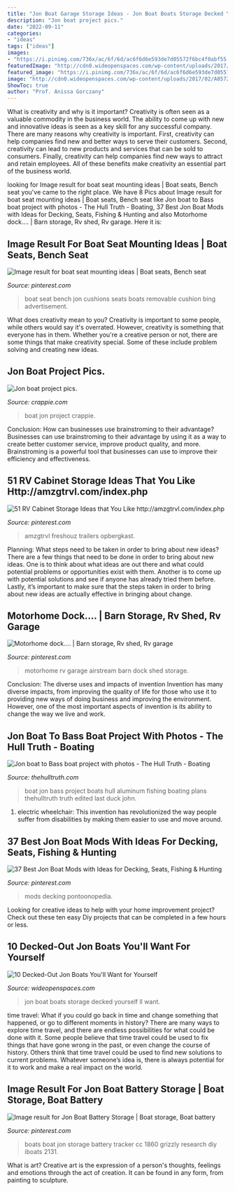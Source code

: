 ```yaml
---
title: "Jon Boat Garage Storage Ideas - Jon Boat Boats Storage Decked Yourself Ll Want"
description: "Jon boat project pics."
date: "2022-09-11"
categories:
- "ideas"
tags: ["ideas"]
images:
- "https://i.pinimg.com/736x/ac/6f/6d/ac6f6d6e593de7d05572f6bc4f0abf55.jpg"
featuredImage: "http://cdn0.wideopenspaces.com/wp-content/uploads/2017/02/A0572D48-5639-42B9-82D0-876907B410C1-11189-00000DF40D19D3FA.jpg"
featured_image: "https://i.pinimg.com/736x/ac/6f/6d/ac6f6d6e593de7d05572f6bc4f0abf55.jpg"
image: "http://cdn0.wideopenspaces.com/wp-content/uploads/2017/02/A0572D48-5639-42B9-82D0-876907B410C1-11189-00000DF40D19D3FA.jpg"
ShowToc: true
author: "Prof. Anissa Gorczany"
---
```



What is creativity and why is it important?
Creativity is often seen as a valuable commodity in the business world. The ability to come up with new and innovative ideas is seen as a key skill for any successful company. There are many reasons why creativity is important. First, creativity can help companies find new and better ways to serve their customers. Second, creativity can lead to new products and services that can be sold to consumers. Finally, creativity can help companies find new ways to attract and retain employees. All of these benefits make creativity an essential part of the business world.

	

		
looking for Image result for boat seat mounting ideas | Boat seats, Bench seat you've came to the right place. We have 8 Pics about Image result for boat seat mounting ideas | Boat seats, Bench seat like Jon boat to Bass boat project with photos - The Hull Truth - Boating, 37 Best Jon Boat Mods with Ideas for Decking, Seats, Fishing &amp; Hunting and also Motorhome dock.... | Barn storage, Rv shed, Rv garage. Here it is:
		
    
## Image Result For Boat Seat Mounting Ideas | Boat Seats, Bench Seat

<img loading=lazy src="https://i.pinimg.com/736x/28/9e/99/289e99a62f6a1d0f2dedb92aa96388cc--boat-seats-boats.jpg" onerror="this.onerror=null;this.src='https://tse3.mm.bing.net/th?id=OIP.1_DnxLSKoAyS5_RwnUpThAHaE7&amp;pid=15.1';" alt="Image result for boat seat mounting ideas | Boat seats, Bench seat">

_Source: pinterest.com_

>boat seat bench jon cushions seats boats removable cushion bing advertisement. 

	

What does creativity mean to you?
Creativity is important to some people, while others would say it's overrated. However, creativity is something that everyone has in them. Whether you're a creative person or not, there are some things that make creativity special. Some of these include problem solving and creating new ideas.

    
## Jon Boat Project Pics.

<img loading=lazy src="https://www.crappie.com/crappie/attachments/maryland/60692d1303864350-jon-boat-project-pics-picture-001-jpg" onerror="this.onerror=null;this.src='https://tse2.mm.bing.net/th?id=OIP.7op2zCkkTmSYLrQ_vqMxjQHaFj&amp;pid=15.1';" alt="Jon boat project pics.">

_Source: crappie.com_

>boat jon project crappie. 

	

Conclusion: How can businesses use brainstroming to their advantage?
Businesses can use brainstroming to their advantage by using it as a way to create better customer service, improve product quality, and more. Brainstroming is a powerful tool that businesses can use to improve their efficiency and effectiveness.

    
## 51 RV Cabinet Storage Ideas That You Like Http://amzgtrvl.com/index.php

<img loading=lazy src="https://i.pinimg.com/originals/d5/87/14/d5871465255a3a3f0cbcb9cca47fd30e.jpg" onerror="this.onerror=null;this.src='https://tse4.mm.bing.net/th?id=OIP.UFsoxi03negsCYhWRj1eqAHaJ4&amp;pid=15.1';" alt="51 RV Cabinet Storage Ideas that You Like http://amzgtrvl.com/index.php">

_Source: pinterest.com_

>amzgtrvl freshouz trailers opbergkast. 

	

Planning: What steps need to be taken in order to bring about new ideas?
There are a few things that need to be done in order to bring about new ideas. One is to think about what ideas are out there and what could potential problems or opportunities exist with them. Another is to come up with potential solutions and see if anyone has already tried them before. Lastly, it’s important to make sure that the steps taken in order to bring about new ideas are actually effective in bringing about change.

    
## Motorhome Dock.... | Barn Storage, Rv Shed, Rv Garage

<img loading=lazy src="https://i.pinimg.com/736x/39/92/d5/3992d5614f4890bb0e07ee107392153d--motorhome-airstream.jpg" onerror="this.onerror=null;this.src='https://tse3.mm.bing.net/th?id=OIP.XVaQk17fQpFfNwyggUPgZQHaFj&amp;pid=15.1';" alt="Motorhome dock.... | Barn storage, Rv shed, Rv garage">

_Source: pinterest.com_

>motorhome rv garage airstream barn dock shed storage. 

	

Conclusion: The diverse uses and impacts of invention
Invention has many diverse impacts, from improving the quality of life for those who use it to providing new ways of doing business and improving the environment. However, one of the most important aspects of invention is its ability to change the way we live and work.

    
## Jon Boat To Bass Boat Project With Photos - The Hull Truth - Boating

<img loading=lazy src="https://www.thehulltruth.com/attachment.php?attachmentid=257234&amp;stc=1&amp;d=1343646950" onerror="this.onerror=null;this.src='https://tse4.mm.bing.net/th?id=OIP.Y7eI_dzy3ArOqmL6VcM-SwHaFj&amp;pid=15.1';" alt="Jon boat to Bass boat project with photos - The Hull Truth - Boating">

_Source: thehulltruth.com_

>boat jon bass project boats hull aluminum fishing boating plans thehulltruth truth edited last duck john. 

	

1) electric wheelchair: This invention has revolutionized the way people suffer from disabilities by making them easier to use and move around.

    
## 37 Best Jon Boat Mods With Ideas For Decking, Seats, Fishing &amp; Hunting

<img loading=lazy src="https://i.pinimg.com/736x/2b/28/47/2b28473141afc9c5529b5921a9c37730.jpg" onerror="this.onerror=null;this.src='https://tse1.mm.bing.net/th?id=OIP.WldyNggbtCvBpgyVeXixnAHaFY&amp;pid=15.1';" alt="37 Best Jon Boat Mods with Ideas for Decking, Seats, Fishing &amp; Hunting">

_Source: pinterest.com_

>mods decking pontoonopedia. 

	

Looking for creative ideas to help with your home improvement project? Check out these ten easy Diy projects that can be completed in a few hours or less.

    
## 10 Decked-Out Jon Boats You&#039;ll Want For Yourself

<img loading=lazy src="http://cdn0.wideopenspaces.com/wp-content/uploads/2017/02/A0572D48-5639-42B9-82D0-876907B410C1-11189-00000DF40D19D3FA.jpg" onerror="this.onerror=null;this.src='https://tse2.mm.bing.net/th?id=OIP.T2r69xTdSBc-ZlmHWiypswHaFj&amp;pid=15.1';" alt="10 Decked-Out Jon Boats You&#039;ll Want for Yourself">

_Source: wideopenspaces.com_

>jon boat boats storage decked yourself ll want. 

	

time travel: What if you could go back in time and change something that happened, or go to different moments in history?
There are many ways to explore time travel, and there are endless possibilities for what could be done with it. Some people believe that time travel could be used to fix things that have gone wrong in the past, or even change the course of history. Others think that time travel could be used to find new solutions to current problems. Whatever someone’s idea is, there is always potential for it to work and make a real impact on the world.

    
## Image Result For Jon Boat Battery Storage | Boat Storage, Boat Battery

<img loading=lazy src="https://i.pinimg.com/736x/ac/6f/6d/ac6f6d6e593de7d05572f6bc4f0abf55.jpg" onerror="this.onerror=null;this.src='https://tse3.mm.bing.net/th?id=OIP.2ps4nfzeyn3x0wqpmA9y-gHaE8&amp;pid=15.1';" alt="Image result for Jon Boat Battery Storage | Boat storage, Boat battery">

_Source: pinterest.com_

>boats boat jon storage battery tracker cc 1860 grizzly research diy iboats 2131. 

	

What is art?
Creative art is the expression of a person's thoughts, feelings and emotions through the act of creation. It can be found in any form, from painting to sculpture.


